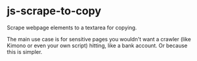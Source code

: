 # js-scrape-to-copy
Scrape webpage elements to a textarea for copying.

The main use case is for sensitive pages you wouldn't want a crawler (like Kimono or even your own script) hitting, like a bank account.  Or because this is simpler. 

